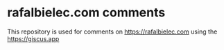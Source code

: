# rafalbielec.com comments

This repository is used for comments on https://rafalbielec.com using the https://giscus.app
